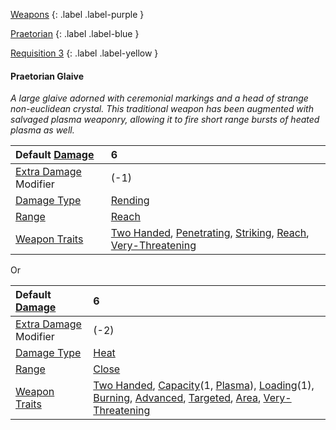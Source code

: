 [Weapons](Game/Weapons-List)
{: .label .label-purple }

[Praetorian](Game/Blocks/Praetorian)
{: .label .label-blue }

[Requisition 3](Game/Deployment#Requisition)
{: .label .label-yellow }

#### Praetorian Glaive

_A large glaive adorned with ceremonial markings and a head of strange non-euclidean crystal. This traditional weapon has been augmented with salvaged plasma weaponry, allowing it to fire short range bursts of heated plasma as well._

| Default [Damage](Core/Weapons#Damage)                     | 6                                                                                                                                                                                                                     |
| :-------------------------------------------------------- | :-------------------------------------------------------------------------------------------------------------------------------------------------------------------------------------------------------------------- |
| [Extra Damage](Game/Core/Attacks#Extra%20Damage) Modifier | (-1)                                                                                                                                                                                                                  |
| [Damage Type](Core/Weapons#Damage%20Type)                 | [Rending](Game/Core/Injury#Rending)                                                                                                                                                                                   |
| [Range](Core/Weapons#Range)                               | [Reach](Game/Core/Movement#Reach)                                                                                                                                                                                     |
| [Weapon Traits](Core/Weapon-Traits)                       | [Two Handed](Game/Core/Blocks/Two-Handed), [Penetrating](Game/Core/Blocks/Penetrating), [Striking](Game/Core/Blocks/Striking), [Reach](Game/Core/Blocks/Reach), [Very-Threatening](Game/Core/Blocks/Very-Threatening) |

Or

| Default [Damage](Core/Weapons#Damage)                     | 6                                                                                                                                                                                                                                                                                                                                                                                           |
| :-------------------------------------------------------- | :------------------------------------------------------------------------------------------------------------------------------------------------------------------------------------------------------------------------------------------------------------------------------------------------------------------------------------------------------------------------------------------ |
| [Extra Damage](Game/Core/Attacks#Extra%20Damage) Modifier | (-2)                                                                                                                                                                                                                                                                                                                                                                                        |
| [Damage Type](Core/Weapons#Damage%20Type)                 | [Heat](Core/Injury#Heat)                                                                                                                                                                                                                                                                                                                                                                    |
| [Range](Core/Weapons#Range)                               | [Close](Core/Movement#Close)                                                                                                                                                                                                                                                                                                                                                                |
| [Weapon Traits](Core/Weapon-Traits)                       | [Two Handed](Game/Core/Blocks/Two-Handed), [Capacity](<Core/Weapon-Traits#Capacity(X,%20Type)>)(1, [Plasma](Game/Munition-Details#Plasma)), [Loading](Game/Core/Blocks/Loading)(1), [Burning](Game/Core/Blocks/Burning), [Advanced](Game/Core/Blocks/Advanced), [Targeted](Game/Core/Blocks/Targeted), [Area](Game/Core/Blocks/Area), [Very-Threatening](Game/Core/Blocks/Very-Threatening) |
